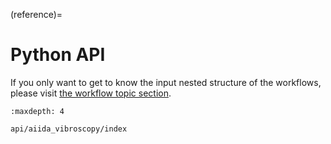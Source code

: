 (reference)=

# Python API

If you only want to get to know the input nested structure of the workflows, please visit [the workflow topic section](topics-workflows).

```{toctree}
:maxdepth: 4

api/aiida_vibroscopy/index
```
